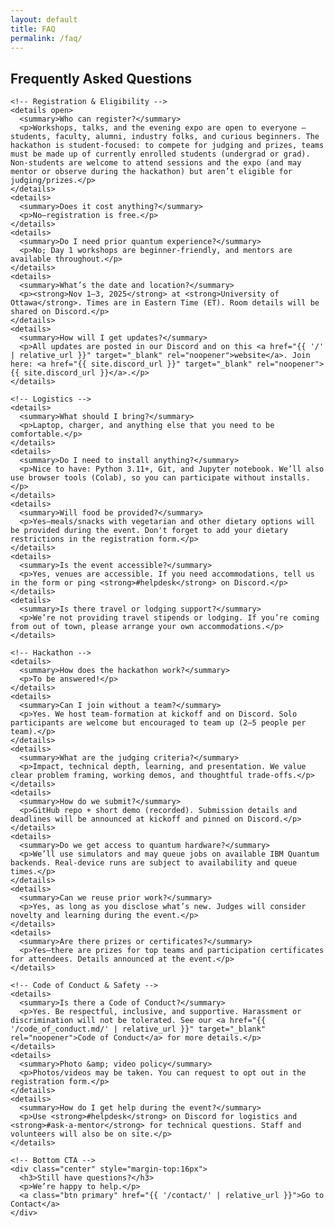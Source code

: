 ```yaml
---
layout: default
title: FAQ
permalink: /faq/
---
```


<main class="container">
  <section class="card">
    <h2>Frequently Asked Questions</h2>

    <!-- Registration & Eligibility -->
    <details open>
      <summary>Who can register?</summary>
      <p>Workshops, talks, and the evening expo are open to everyone — students, faculty, alumni, industry folks, and curious beginners. The hackathon is student-focused: to compete for judging and prizes, teams must be made up of currently enrolled students (undergrad or grad). Non-students are welcome to attend sessions and the expo (and may mentor or observe during the hackathon) but aren’t eligible for judging/prizes.</p>
    </details>
    <details>
      <summary>Does it cost anything?</summary>
      <p>No—registration is free.</p>
    </details>
    <details>
      <summary>Do I need prior quantum experience?</summary>
      <p>No; Day 1 workshops are beginner-friendly, and mentors are available throughout.</p>
    </details>
    <details>
      <summary>What’s the date and location?</summary>
      <p><strong>Nov 1–3, 2025</strong> at <strong>University of Ottawa</strong>. Times are in Eastern Time (ET). Room details will be shared on Discord.</p>
    </details>
    <details>
      <summary>How will I get updates?</summary>
      <p>All updates are posted in our Discord and on this <a href="{{ '/' | relative_url }}" target="_blank" rel="noopener">website</a>. Join here: <a href="{{ site.discord_url }}" target="_blank" rel="noopener">{{ site.discord_url }}</a>.</p>
    </details>

    <!-- Logistics -->
    <details>
      <summary>What should I bring?</summary>
      <p>Laptop, charger, and anything else that you need to be comfortable.</p>
    </details>
    <details>
      <summary>Do I need to install anything?</summary>
      <p>Nice to have: Python 3.11+, Git, and Jupyter notebook. We’ll also use browser tools (Colab), so you can participate without installs.</p>
    </details>
    <details>
      <summary>Will food be provided?</summary>
      <p>Yes—meals/snacks with vegetarian and other dietary options will be provided during the event. Don't forget to add your dietary restrictions in the registration form.</p>
    </details>
    <details>
      <summary>Is the event accessible?</summary>
      <p>Yes, venues are accessible. If you need accommodations, tell us in the form or ping <strong>#helpdesk</strong> on Discord.</p>
    </details>
    <details>
      <summary>Is there travel or lodging support?</summary>
      <p>We’re not providing travel stipends or lodging. If you’re coming from out of town, please arrange your own accommodations.</p>
    </details>

    <!-- Hackathon -->
    <details>
      <summary>How does the hackathon work?</summary>
      <p>To be answered!</p>
    </details>
    <details>
      <summary>Can I join without a team?</summary>
      <p>Yes. We host team-formation at kickoff and on Discord. Solo participants are welcome but encouraged to team up (2–5 people per team).</p>
    </details>
    <details>
      <summary>What are the judging criteria?</summary>
      <p>Impact, technical depth, learning, and presentation. We value clear problem framing, working demos, and thoughtful trade-offs.</p>
    </details>
    <details>
      <summary>How do we submit?</summary>
      <p>GitHub repo + short demo (recorded). Submission details and deadlines will be announced at kickoff and pinned on Discord.</p>
    </details>
    <details>
      <summary>Do we get access to quantum hardware?</summary>
      <p>We’ll use simulators and may queue jobs on available IBM Quantum backends. Real-device runs are subject to availability and queue times.</p>
    </details>
    <details>
      <summary>Can we reuse prior work?</summary>
      <p>Yes, as long as you disclose what’s new. Judges will consider novelty and learning during the event.</p>
    </details>
    <details>
      <summary>Are there prizes or certificates?</summary>
      <p>Yes—there are prizes for top teams and participation certificates for attendees. Details announced at the event.</p>
    </details>

    <!-- Code of Conduct & Safety -->
    <details>
      <summary>Is there a Code of Conduct?</summary>
      <p>Yes. Be respectful, inclusive, and supportive. Harassment or discrimination will not be tolerated. See our <a href="{{ '/code_of_conduct.md/' | relative_url }}" target="_blank" rel="noopener">Code of Conduct</a> for more details.</p>
    </details>
    <details>
      <summary>Photo &amp; video policy</summary>
      <p>Photos/videos may be taken. You can request to opt out in the registration form.</p>
    </details>
    <details>
      <summary>How do I get help during the event?</summary>
      <p>Use <strong>#helpdesk</strong> on Discord for logistics and <strong>#ask-a-mentor</strong> for technical questions. Staff and volunteers will also be on site.</p>
    </details>

    <!-- Bottom CTA -->
    <div class="center" style="margin-top:16px">
      <h3>Still have questions?</h3>
      <p>We’re happy to help.</p>
      <a class="btn primary" href="{{ '/contact/' | relative_url }}">Go to Contact</a>
    </div>
  </section>
</main>
